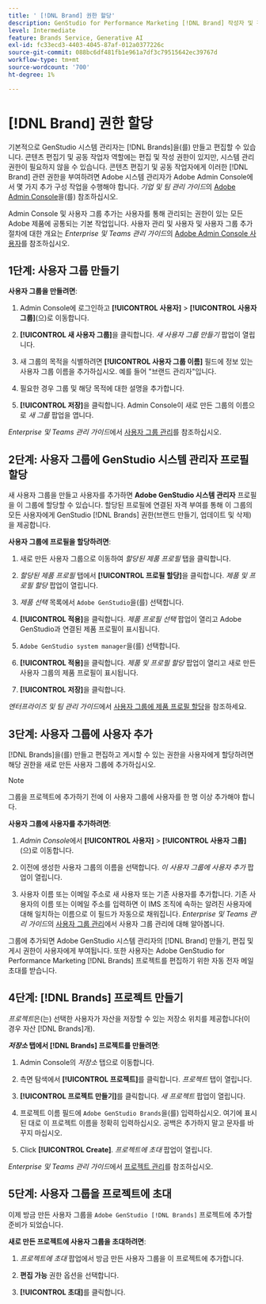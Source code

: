 ```yaml
---
title: ' [!DNL Brand] 권한 할당'
description: GenStudio for Performance Marketing [!DNL Brand] 작성자 및 편집자에 대한 권한을 할당하는 방법에 대해 알아봅니다.
level: Intermediate
feature: Brands Service, Generative AI
exl-id: fc33ecd3-4403-4045-87af-012a0377226c
source-git-commit: 088bc6df481fb1e961a7df3c79515642ec39767d
workflow-type: tm+mt
source-wordcount: '700'
ht-degree: 1%

---
```


# [!DNL Brand] 권한 할당

기본적으로 GenStudio 시스템 관리자는 [!DNL Brands]을(를) 만들고 편집할 수 있습니다. 콘텐츠 편집기 및 공동 작업자 역할에는 편집 및 작성 권한이 있지만, 시스템 관리 권한이 필요하지 않을 수 있습니다. 콘텐츠 편집기 및 공동 작업자에게 이러한 [!DNL Brand] 관련 권한을 부여하려면 Adobe 시스템 관리자가 Adobe Admin Console에서 몇 가지 추가 구성 작업을 수행해야 합니다. _기업 및 팀 관리 가이드_&#x200B;의 [Adobe Admin Console](https://helpx.adobe.com/enterprise/using/admin-console.html#Overview)을(를) 참조하십시오.

Admin Console 및 사용자 그룹 추가는 사용자를 통해 관리되는 권한이 있는 모든 Adobe 제품에 공통되는 기본 작업입니다. 사용자 관리 및 사용자 및 사용자 그룹 추가 절차에 대한 개요는 _Enterprise 및 Teams 관리 가이드_&#x200B;의 [Adobe Admin Console 사용자](https://helpx.adobe.com/kr/enterprise/using/users.html)를 참조하십시오.

## 1단계: 사용자 그룹 만들기

**사용자 그룹을 만들려면**:

1. Admin Console에 로그인하고 **[!UICONTROL 사용자]** > **[!UICONTROL 사용자 그룹]**(으)로 이동합니다.

1. **[!UICONTROL 새 사용자 그룹]**&#x200B;을 클릭합니다. _새 사용자 그룹 만들기_ 팝업이 열립니다.

1. 새 그룹의 목적을 식별하려면 **[!UICONTROL 사용자 그룹 이름]** 필드에 정보 있는 사용자 그룹 이름을 추가하십시오. 예를 들어 &quot;브랜드 관리자&quot;입니다.

1. 필요한 경우 그룹 및 해당 목적에 대한 설명을 추가합니다.

1. **[!UICONTROL 저장]**&#x200B;을 클릭합니다. Admin Console이 새로 만든 그룹의 이름으로 _새 그룹_ 팝업을 엽니다.

_Enterprise 및 Teams 관리 가이드_&#x200B;에서 [사용자 그룹 관리](https://helpx.adobe.com/kr/enterprise/using/user-groups.html)를 참조하십시오.

## 2단계: 사용자 그룹에 GenStudio 시스템 관리자 프로필 할당

새 사용자 그룹을 만들고 사용자를 추가하면 **Adobe GenStudio 시스템 관리자** 프로필을 이 그룹에 할당할 수 있습니다. 할당된 프로필에 연결된 자격 부여를 통해 이 그룹의 모든 사용자에게 GenStudio [!DNL Brands] 권한(브랜드 만들기, 업데이트 및 삭제)을 제공합니다.

**사용자 그룹에 프로필을 할당하려면**:

1. 새로 만든 사용자 그룹으로 이동하여 _할당된 제품 프로필_ 탭을 클릭합니다.

1. _할당된 제품 프로필_ 탭에서 **[!UICONTROL 프로필 할당]**&#x200B;을 클릭합니다. _제품 및 프로필 할당_ 팝업이 열립니다.

1. _제품 선택_ 목록에서 `Adobe GenStudio`을(를) 선택합니다.

1. **[!UICONTROL 적용]**&#x200B;을 클릭합니다. _제품 프로필 선택_ 팝업이 열리고 Adobe GenStudio과 연결된 제품 프로필이 표시됩니다.

1. `Adobe GenStudio system manager`을(를) 선택합니다.

1. **[!UICONTROL 적용]**&#x200B;을 클릭합니다. _제품 및 프로필 할당_ 팝업이 열리고 새로 만든 사용자 그룹의 제품 프로필이 표시됩니다.

1. **[!UICONTROL 저장]**&#x200B;을 클릭합니다.

_엔터프라이즈 및 팀 관리 가이드_&#x200B;에서 [사용자 그룹에 제품 프로필 할당](https://helpx.adobe.com/kr/enterprise/using/user-groups.html)을 참조하세요.

## 3단계: 사용자 그룹에 사용자 추가

[!DNL Brands]을(를) 만들고 편집하고 게시할 수 있는 권한을 사용자에게 할당하려면 해당 권한을 새로 만든 사용자 그룹에 추가하십시오.

>[!NOTE]
>
>그룹을 프로젝트에 추가하기 전에 이 사용자 그룹에 사용자를 한 명 이상 추가해야 합니다.

**사용자 그룹에 사용자를 추가하려면**:

1. _Admin Console_&#x200B;에서 **[!UICONTROL 사용자]** > **[!UICONTROL 사용자 그룹]**(으)로 이동합니다.

1. 이전에 생성한 사용자 그룹의 이름을 선택합니다. _이 사용자 그룹에 사용자 추가_ 팝업이 열립니다.

1. 사용자 이름 또는 이메일 주소로 새 사용자 또는 기존 사용자를 추가합니다. 기존 사용자의 이름 또는 이메일 주소를 입력하면 이 IMS 조직에 속하는 알려진 사용자에 대해 일치하는 이름으로 이 필드가 자동으로 채워집니다. _Enterprise 및 Teams 관리 가이드_&#x200B;의 [사용자 그룹 관리](https://helpx.adobe.com/kr/enterprise/using/user-groups.html)에서 사용자 그룹 관리에 대해 알아봅니다.

그룹에 추가되면 Adobe GenStudio 시스템 관리자의 [!DNL Brand] 만들기, 편집 및 게시 권한이 사용자에게 부여됩니다. 또한 사용자는 Adobe GenStudio for Performance Marketing [!DNL Brands] 프로젝트를 편집하기 위한 자동 전자 메일 초대를 받습니다.

## 4단계: [!DNL Brands] 프로젝트 만들기

_프로젝트_&#x200B;은(는) 선택한 사용자가 자산을 저장할 수 있는 저장소 위치를 제공합니다(이 경우 자산 [!DNL Brands]개).

**_저장소_ 탭에서 [!DNL Brands] 프로젝트를 만들려면**:

1. Admin Console의 _저장소_ 탭으로 이동합니다.

1. 측면 탐색에서 **[!UICONTROL 프로젝트]**&#x200B;를 클릭합니다. _프로젝트_ 탭이 열립니다.

1. **[!UICONTROL 프로젝트 만들기]**&#x200B;를 클릭합니다. _새 프로젝트_ 팝업이 열립니다.

1. 프로젝트 이름 필드에 `Adobe GenStudio Brands`을(를) 입력하십시오. 여기에 표시된 대로 이 프로젝트 이름을 정확히 입력하십시오. 공백은 추가하지 말고 문자를 바꾸지 마십시오.

1. Click **[!UICONTROL Create]**. _프로젝트에 초대_ 팝업이 열립니다.

_Enterprise 및 Teams 관리 가이드_&#x200B;에서 [프로젝트 관리](https://helpx.adobe.com/enterprise/using/projects-in-business-storage.html)를 참조하십시오.

## 5단계: 사용자 그룹을 프로젝트에 초대

이제 방금 만든 사용자 그룹을 `Adobe GenStudio [!DNL Brands]` 프로젝트에 추가할 준비가 되었습니다.

**새로 만든 프로젝트에 사용자 그룹을 초대하려면**:

1. _프로젝트에 초대_ 팝업에서 방금 만든 사용자 그룹을 이 프로젝트에 추가합니다.

1. **편집 가능** 권한 옵션을 선택합니다.

1. **[!UICONTROL 초대]**&#x200B;를 클릭합니다.

